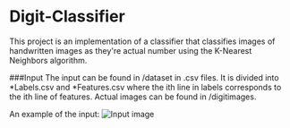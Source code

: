 Digit-Classifier
================

This project is an implementation of a classifier that classifies images of handwritten images as they're actual number using the
K-Nearest Neighbors algorithm.

###Input
The input can be found in /dataset in .csv files. It is divided into *Labels.csv and *Features.csv where the ith line in labels corresponds to the ith line of features. Actual images can be found in /digitimages.

An example of the input:
![Input image](/digitImages/trainDigit1.png "Sample Input")
